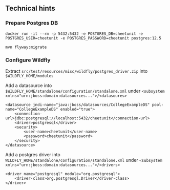 ## Technical hints

### Prepare Postgres DB

```
docker run -it --rm -p 5432:5432 -e POSTGRES_DB=cheetunit -e POSTGRES_USER=cheetunit -e POSTGRES_PASSWORD=cheetunit postgres:12.5
```

```
mvn flyway:migrate
```

### Configure Wildfly

Extract `src/test/resources/misc/wildfly/postgres_driver.zip` into `$WILDFLY_HOME/modules`

Add a datasource into `$WILDFLY_HOME/standalone/configuration/standalone.xml` under `<subsystem xmlns="urn:jboss:domain:datasources...">/<datasoures>`

```
<datasource jndi-name="java:jboss/datasources/CollegeExampleDS" pool-name="CollegeExampleDS" enabled="true">
    <connection-url>jdbc:postgresql://localhost:5432/cheetunit</connection-url>
    <driver>postgresql</driver>
    <security>
        <user-name>cheetunit</user-name>
        <password>cheetunit</password>
    </security>
</datasource>
```

Add a postgres driver into `WILDFLY_HOME/standalone/configuration/standalone.xml` under `<subsystem xmlns="urn:jboss:domain:datasources...">/<drivers>`

```
<driver name="postgresql" module="org.postgresql">
    <driver-class>org.postgresql.Driver</driver-class>
</driver>
```


